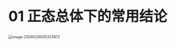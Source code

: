 # 01 正态总体下的常用结论

<img src="https://cvp.oss-cn-shanghai.aliyuncs.com/picgo/202403261053276.png" alt="image-20240326105333972" style="zoom:50%;" />
